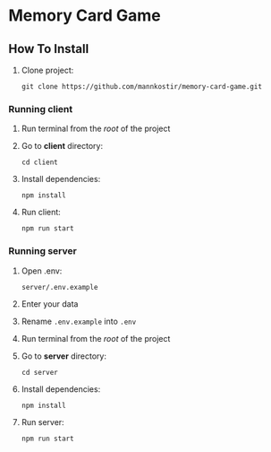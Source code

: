 # Memory Card Game

## How To Install

1. Clone project:

   `git clone https://github.com/mannkostir/memory-card-game.git`

### Running client

1. Run terminal from the _root_ of the project
1. Go to **client** directory:

   `cd client`

1. Install dependencies:

   `npm install`

1. Run client:

   `npm run start`

### Running server

1. Open .env:

   `server/.env.example`

1. Enter your data

1. Rename `.env.example` into `.env`

1. Run terminal from the _root_ of the project

1. Go to **server** directory:

   `cd server`

1. Install dependencies:

   `npm install`

1. Run server:

   `npm run start`
